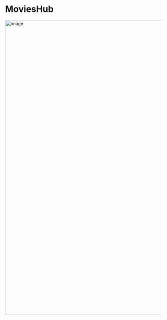 # MoviesHub

<img width="949" alt="image" src="https://user-images.githubusercontent.com/94951831/232971210-17050e0e-dcf7-4b1b-ab7d-6a5b3e697d41.png">

